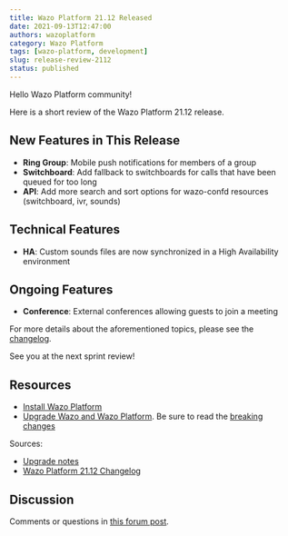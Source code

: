 ```yaml
---
title: Wazo Platform 21.12 Released
date: 2021-09-13T12:47:00
authors: wazoplatform
category: Wazo Platform
tags: [wazo-platform, development]
slug: release-review-2112
status: published
---
```


Hello Wazo Platform community!

Here is a short review of the Wazo Platform 21.12 release.

## New Features in This Release

- **Ring Group**: Mobile push notifications for members of a group
- **Switchboard**: Add fallback to switchboards for calls that have been queued for too long
- **API**: Add more search and sort options for wazo-confd resources (switchboard, ivr, sounds)

## Technical Features

- **HA**: Custom sounds files are now synchronized in a High Availability environment

## Ongoing Features

- **Conference**: External conferences allowing guests to join a meeting

For more details about the aforementioned topics, please see the [changelog](https://wazo-dev.atlassian.net/issues/?jql=project%3DWAZO%20AND%20fixVersion%3D21.12).

See you at the next sprint review!

<!-- truncate -->

## Resources

- [Install Wazo Platform](https://wazo-platform.org/use-cases)
- [Upgrade Wazo and Wazo Platform](/uc-doc/upgrade/). Be sure to read the
  [breaking changes](/uc-doc/upgrade/upgrade_notes#21-12)

Sources:

- [Upgrade notes](/uc-doc/upgrade/upgrade_notes#21-12)
- [Wazo Platform 21.12 Changelog](https://wazo-dev.atlassian.net/issues/?jql=project%3DWAZO%20AND%20fixVersion%3D21.12)

## Discussion

Comments or questions in
[this forum post](https://wazo-platform.discourse.group/t/blog-wazo-platform-21-12-released).
